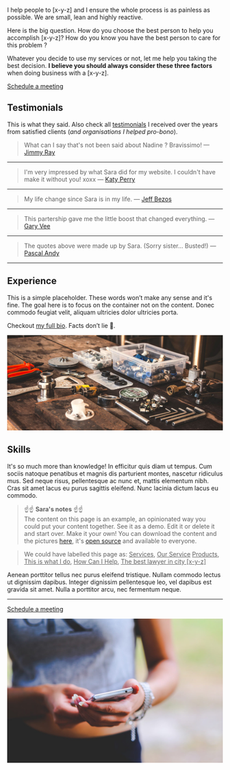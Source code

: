 I help people to [x-y-z] and I ensure the whole process is as painless as possible. We are small, lean and highly reactive.

Here is the big question. How do you choose the best person to help you accomplish [x-y-z]? How do you know you have the best person to care for this problem ? 

Whatever you decide to use my services or not, let me help you taking the best decision. **I believe you should always consider these three factors** when doing business with a [x-y-z].

<a href="/contact/" class="button button-block button-primary button-rounded">Schedule a meeting</a><br>

## Testimonials

This is what they said. Also check all [testimonials](/testimonials/) I received over the years from satisfied clients (*and organisations I helped pro-bono*).


> What can I say that's not been said about Nadine ? Bravissimo! — [Jimmy Ray](https://www.youtube.com/watch?v=JqnO40AGRSc)

---

> I'm very impressed by what Sara did for my website. I couldn't have make it without you! xoxx — [Katy Perry](https://twitter.com/katyperry?ref_src=twsrc%5Egoogle%7Ctwcamp%5Eserp%7Ctwgr%5Eauthor)

---

> My life change since Sara is in my life. — [Jeff Bezos](https://www.linkedin.com/in/jeffrey-bezos-b2b351123)

---

> This partership gave me the little boost that changed everything. — [Gary Vee](https://www.facebook.com/gary/)

---

> The quotes above were made up by Sara. (Sorry sister... Busted!) — [Pascal Andy](http://pascalandy.com/)

---

## Experience

This is a simple placeholder. These words won’t make any sense and it's fine. The goal here is to focus on the container not on the content. Donec commodo feugiat velit, aliquam ultricies dolor ultricies porta.

Checkout [my full bio](/biography/). Facts don’t lie 😬.


![](https://raw.githubusercontent.com/firepress-org/themes-content/master/112_readiness/images/parts.jpg)

## Skills

It's so much more than knowledge! In efficitur quis diam ut tempus. Cum sociis natoque penatibus et magnis dis parturient montes, nascetur ridiculus mus. Sed neque risus, pellentesque ac nunc et, mattis elementum nibh. Cras sit amet lacus eu purus sagittis eleifend. Nunc lacinia dictum lacus eu commodo.

> ☝️☝️ **Sara's notes** ☝️☝️<br>The content on this page is an example, an opinionated way you could put your content together. See it as a demo. Edit it or delete it and start over. Make it your own! You can download the content and the pictures [here](https://github.com/firepress-org/themes-content/archive/master.zip), it's [open source](https://github.com/firepress-org/themes-content) and available to everyone. 

> We could have labelled this page as: <ins>Services</ins>, <ins>Our Service</ins>
<ins>Products</ins>, <ins>This is what I do</ins>, <ins>How Can I Help</ins>, <ins>The best lawyer in city [x-y-z]</ins>

Aenean porttitor tellus nec purus eleifend tristique. Nullam commodo lectus ut dignissim dapibus. Integer dignissim pellentesque leo, vel dapibus est gravida sit amet. Nulla a porttitor arcu, nec fermentum neque.

---

<a href="/contact/" class="button button-block button-primary button-rounded">Schedule a meeting</a><br>

![](https://raw.githubusercontent.com/firepress-org/themes-content/master/112_readiness/images/mobile-first.jpg)